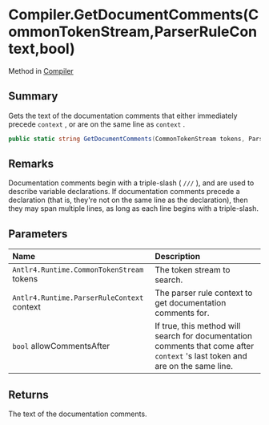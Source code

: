 # Compiler.GetDocumentComments(CommonTokenStream,ParserRuleContext,bool)

Method in [Compiler](api/csharp/yarn.compiler.compiler.md)

## Summary


Gets the text of the documentation comments that either immediately
precede  <code>context</code> , or are on the same line as
<code>context</code> .


```csharp
public static string GetDocumentComments(CommonTokenStream tokens, ParserRuleContext context, bool allowCommentsAfter = true)
```

## Remarks


Documentation comments begin with a triple-slash ( <code>///</code> ), and
are used to describe variable declarations. If documentation
comments precede a declaration (that is, they're not on the same
line as the declaration), then they may span multiple lines, as long
as each line begins with a triple-slash.


## Parameters

|Name|Description|
|:---|:---|
|`Antlr4.Runtime.CommonTokenStream` tokens|The token stream to search.|
|`Antlr4.Runtime.ParserRuleContext` context|The parser rule context to get documentation comments for.|
|`bool` allowCommentsAfter|If true, this method will search for documentation comments that come after  <code>context</code> 's last token and are on the same line.|

## Returns

The text of the documentation comments.


